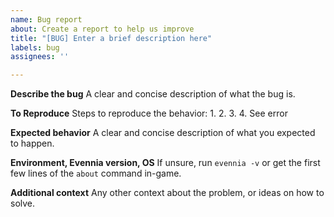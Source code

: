 ```yaml
---
name: Bug report
about: Create a report to help us improve
title: "[BUG] Enter a brief description here"
labels: bug
assignees: ''

---
```


**Describe the bug**
A clear and concise description of what the bug is.

**To Reproduce**
Steps to reproduce the behavior:
1. 
2.
3.
4. See error

**Expected behavior**
A clear and concise description of what you expected to happen.

**Environment, Evennia version, OS**
If unsure, run `evennia -v` or get the first few lines of the `about` command in-game.

**Additional context**
Any other context about the problem, or ideas on how to solve.
